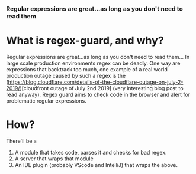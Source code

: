### Regular expressions are great...as long as you don't need to read them

# What is regex-guard, and why?
Regular expressions are great...as long as you don't need to read them...
In large scale production environments regex can be deadly. One way are expressions that backtrack too much, one example of a real world production outage caused by such a regex is the (https://blog.cloudflare.com/details-of-the-cloudflare-outage-on-july-2-2019/)[cloudfront outage of July 2nd 2019] (very interesting blog post to read anyway). Regex guard aims to check code in the browser and alert for problematic regular expressions. 

# How?
There'll be a 
1. A module that takes code, parses it and checks for bad regex.
2. A server that wraps that module
3. An IDE plugin (probably VScode and IntelliJ) that wraps the above.
